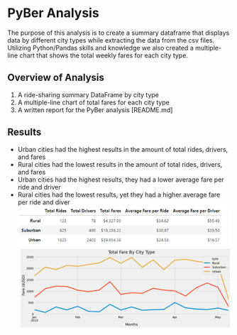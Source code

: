 # PyBer Analysis
The purpose of this analysis is to create a summary dataframe that displays data by different city types while extracting the data from the csv files. Utilizing Python/Pandas skills and knowledge we also created a multiple-line chart that shows the total weekly fares for each city type.
## Overview of Analysis
1. A ride-sharing summary DataFrame by city type
2. A multiple-line chart of total fares for each city type
3. A written report for the PyBer analysis [README.md]
## Results
- Urban cities had the highest results in the amount of total rides, drivers, and fares
- Rural cities had the lowest results in the amount of total rides, drivers, and fares
- Urban cities had the highest results, they had a lower average fare per ride and driver
- Rural cities had the lowest results, yet they had a higher average fare per ride and diver
![alt text](https://github.com/edyi8001/PyBer_Analysis/blob/main/RIDEFAREPNG.png)
![alt text](https://github.com/edyi8001/PyBer_Analysis/blob/main/TOTALFAREBYCITYTYPE.png)
